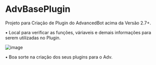 # AdvBasePlugin
Projeto para Criação de Plugin do AdvancedBot acima da Versão 2.7+.

• Local para verificar as funções, váriaveis e demais informações para serem utilizadas no Plugin.

![image](https://github.com/user-attachments/assets/2b629554-6c6b-4171-aa3e-1e6d0a92d8e3)

• Boa sorte na criação dos seus plugins para o Adv.
